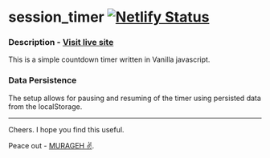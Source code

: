 # session_timer [![Netlify Status](https://api.netlify.com/api/v1/badges/d5039a42-2bed-43fa-93a8-a57ada887e3f/deploy-status)](https://app.netlify.com/sites/session-timer/deploys)

### Description - [Visit live site](https://session-timer.netlify.app)
This is a simple countdown timer written in Vanilla javascript.

### Data Persistence
The setup allows for pausing and resuming of the timer using persisted data from the localStorage.






---------------------------
Cheers. I hope you find this useful.

Peace out - [MURAGEH ✌](https://muragehdeveloper@gmail.com).